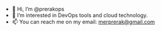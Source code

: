 - 👋 Hi, I’m @prerakops
- 👀 I’m interested in DevOps tools and cloud technology.
- 📫 You can reach me on my email: merprerak@gmail.com

